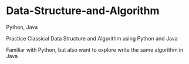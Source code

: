 # Data-Structure-and-Algorithm
Python, Java

Practice Classical Data Structure and Algorithm using Python and Java

Familiar with Python, but also want to explore write the same algorithm in Java
